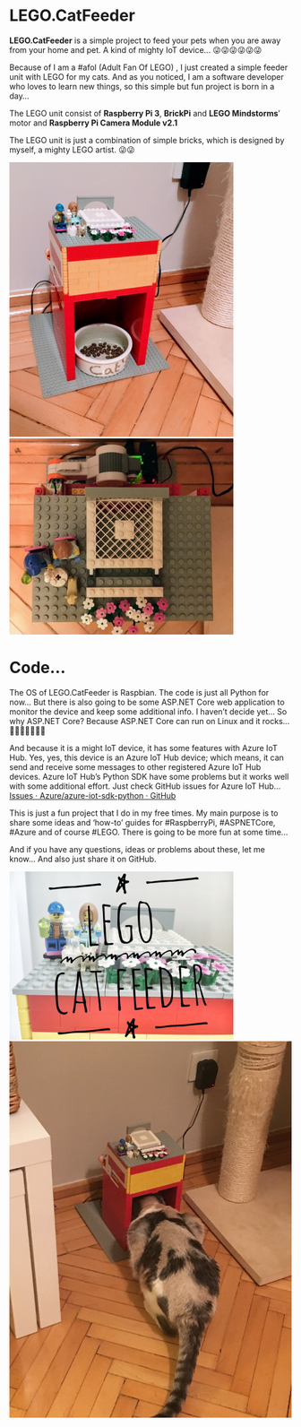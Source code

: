 # LEGO.CatFeeder
**LEGO.CatFeeder** is a simple project to feed your pets when you are away from your home and pet. A kind of mighty IoT device... 😜😜😜😜😜😜

Because of I am a #afol (Adult Fan Of LEGO) , I just created a simple feeder unit with LEGO for my cats.  And as you noticed, I am a software developer who loves to learn new things, so this simple but fun project is born in a day… 

The LEGO unit consist of **Raspberry Pi 3**, **BrickPi** and **LEGO Mindstorms**’ motor and **Raspberry Pi Camera Module v2.1**

The LEGO unit is just a combination of simple bricks, which is designed by myself, a mighty LEGO artist. 😜😜

<img src="https://github.com/ardacetinkaya/LEGO.CatFeeder/blob/master/LEGO.CatFeeder_1.jpg" alt="drawing" width="400px"/>

<img src="https://github.com/ardacetinkaya/LEGO.CatFeeder/blob/master/LEGO.CatFeeder_3.jpg" alt="drawing" width="400px"/>



# Code…
The OS of LEGO.CatFeeder is Raspbian. The code is just all Python for now… But there is also going to be some ASP.NET Core web application to monitor the device and keep some additional info. I haven’t decide yet… So why ASP.NET Core? Because ASP.NET Core can run on Linux and it rocks… 🤘🏻🤘🏻🤘🏻😜

And because it is a might IoT device, it has  some features with Azure IoT Hub. Yes, yes, this device is an Azure IoT Hub device; which means, it can send and receive some messages to other registered Azure IoT Hub devices.  Azure IoT Hub’s Python SDK have some problems but it works well with some additional effort. Just check GitHub issues for Azure IoT Hub… [Issues · Azure/azure-iot-sdk-python · GitHub](https://github.com/Azure/azure-iot-sdk-python/issues)

This is just a fun project that I do in my free times. My main purpose is to share some ideas and ‘how-to’ guides for #RaspberryPi, #ASPNETCore, #Azure and of course #LEGO.  There is going to be more fun at some time… 

And if you have any questions, ideas or problems about these, let me know… And also just share it on GitHub. 

<img src="https://github.com/ardacetinkaya/LEGO.CatFeeder/blob/master/LEGO.CatFeeder_5.jpg" alt="drawing" width="400px"/>

<img src="https://github.com/ardacetinkaya/LEGO.CatFeeder/blob/master/LEGO.CatFeeder_2.jpg" alt="drawing" width="650px"/>







